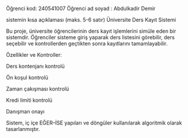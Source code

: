 Öğrenci kod: 240541007
Öğrenci ad soyad : Abdulkadir Demir

sistemin kısa açıklaması (maks. 5-6 satır)
Üniversite Ders Kayıt Sistemi

Bu proje, üniversite öğrencilerinin ders kayıt işlemlerini simüle eden bir sistemdir.
Öğrenciler sisteme giriş yaparak ders listesini görebilir, ders seçebilir ve kontrollerden geçtikten sonra kayıtlarını tamamlayabilir.

Özellikler ve Kontroller:

Ders kontenjanı kontrolü

Ön koşul kontrolü

Zaman çakışması kontrolü

Kredi limiti kontrolü

Danışman onayı

Sistem, iç içe EĞER–İSE yapıları ve döngüler kullanılarak algoritmik olarak tasarlanmıştır.

